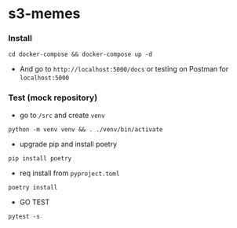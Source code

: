 # s3-memes

### Install
``` Shell
cd docker-compose && docker-compose up -d
```
+ And go to ```http://localhost:5000/docs``` or testing on Postman for ```localhost:5000```

### Test (mock repository)
- go to ```/src``` and create ```venv```
```
python -m venv venv && . ./venv/bin/activate
```
- upgrade pip and install poetry
```
pip install poetry
```
- req install from ```pyproject.toml```
```
poetry install
```
- GO TEST
```
pytest -s
```
